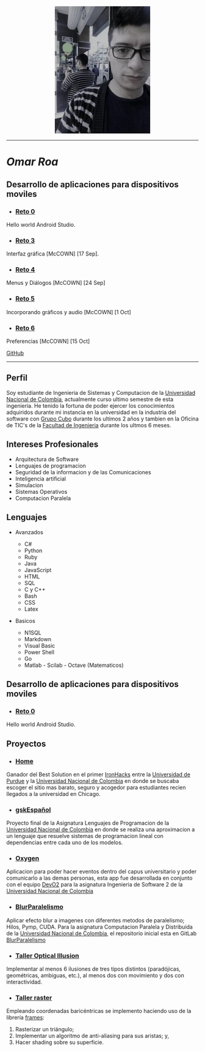 
<center><img src="avatar.jpg"></center>

___


# ***Omar Roa***  



## Desarrollo de aplicaciones para dispositivos moviles
* ### [Reto 0](https://github.com/oeroaq/dadm-reto-0)

Hello world Android Studio.


* ### [Reto 3](https://github.com/oeroaq/Triqui/tree/DAMD-Reto-03)

Interfaz gráfica  [McCOWN] [17 Sep].

* ### [Reto 4](https://github.com/oeroaq/Triqui/tree/DAMD-Reto-04)

Menus y Diálogos [McCOWN] [24 Sep]

* ### [Reto 5](https://github.com/oeroaq/Triqui/tree/Reto5%266)

Incorporando gráficos y audio [McCOWN] [1 Oct]

* ### [Reto 6](https://github.com/oeroaq/Triqui/tree/Reto5%266)

Preferencias [McCOWN] [15 Oct]

[GitHub](https://github.com/oeroaq)

___


## Perfil


Soy estudiante de Ingenieria de Sistemas y Computacion de la [Universidad Nacional de Colombia](http://unal.edu.co/), actualmente curso ultimo semestre de esta ingenieria. He tenido la fortuna de poder ejercer los conocimientos adquiridos durante mi instancia en la universidad en la industria del software con [Grupo Cubo](http://grupo-cubo.com/gcubo/index.php) durante los ultimos 2 años y tambien en la Oficina de TIC's de la [Facultad de Ingenieria](https://www.ingenieria.bogota.unal.edu.co/) durante los ultmos 6 meses.


## Intereses Profesionales


* Arquitectura de Software
* Lenguajes de programacion
* Seguridad de la informacion y de las Comunicaciones
* Inteligencia artificial
* Simulacion
* Sistemas Operativos
* Computacion Paralela


## Lenguajes

* Avanzados

    * C#
    * Python
    * Ruby
    * Java
    * JavaScript
    * HTML
    * SQL
    * C y C++
    * Bash
    * CSS
    * Latex

* Basicos

    * N1SQL
    * Markdown
    * Visual Basic
    * Power Shell
    * Go
    * Matlab - Scilab - Octave (Matematicos)

## Desarrollo de aplicaciones para dispositivos moviles
* ### [Reto 0](https://github.com/oeroaq/dadm-reto-0)

Hello world Android Studio.

## Proyectos

* ### [Home](https://github.com/oeroaq/IronHack-oeroaq)

Ganador del Best Solution en el primer [IronHacks](http://www.ironhacks.com/) entre la [Universidad de Purdue](https://www.purdue.edu/) y la [Universidad Nacional de Colombia](http://unal.edu.co/) en donde se buscaba escoger el sitio mas barato, seguro y acogedor para estudiantes recien llegados a la universidad en Chicago.

 * ### [gskEspañol](https://github.com/oeroaq/gskEspanol)

Proyecto final de la Asignatura Lenguajes de Programacion de la [Universidad Nacional de Colombia](http://unal.edu.co/) en donde se realiza una aproximacion a un lenguaje que resuelve sistemas de programacion lineal con dependencias entre cada uno de los modelos.

* ### [Oxygen](https://github.com/Dev02Unal/Oxygen)

Aplicacion para poder hacer eventos dentro del capus universitario y poder comunicarlo a las demas personas, esta app fue desarrollada en conjunto con el equipo [DevO2](https://github.com/Dev02Unal) para la asignatura Ingenieria de Software 2 de la [Universidad Nacional de Colombia](http://unal.edu.co/)

* ### [BlurParalelismo](https://github.com/fevargasmo/Efecto-blur-con-diferentes-metodos-de-paralelismo)
Aplicar efecto blur a imagenes con diferentes metodos de paralelismo; Hilos, Pymp, CUDA. Para la asignatura Computacion Paralela y Distribuida de la [Universidad Nacional de Colombia](http://unal.edu.co/), el repositorio inicial esta en GitLab [BlurParalelismo](https://gitlab.com/oeroaq/paralela.git)

* ### [Taller Optical Illusion](https://github.com/oeroaq/Illusions_ws)

Implementar al menos 6 ilusiones de tres tipos distintos (paradójicas, geométricas, ambiguas, etc.), al menos dos con movimiento y dos con interactividad.

* ### [Taller raster](https://github.com/oeroaq/Raster_ws)

Empleando coordenadas baricéntricas se implemento haciendo uso de la librería [frames](https://github.com/VisualComputing/framesjs/releases):

1. Rasterizar un triángulo;
2. Implementar un algoritmo de anti-aliasing para sus aristas; y,
3. Hacer shading sobre su superficie.


